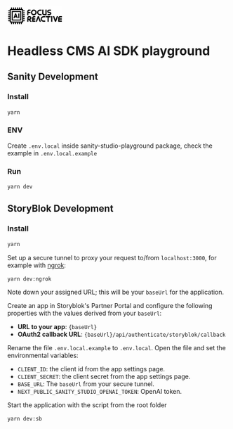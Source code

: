 <a  href="https://focusreactive.com/"  align="center">
		<img width="25%" height="auto" src="https://raw.githubusercontent.com/focusreactive/headless-cms-gpt-sdk/main/repository-logo.png?token=GHSAT0AAAAAACKMBHK4HYGAVQMZ5TAOG7UYZMKXR2Q"  alt="FocusReactive logo">
</a>

# Headless CMS AI SDK playground
## Sanity Development
### Install

```sh
yarn
```

### ENV

Create `.env.local` inside sanity-studio-playground package, check the example in `.env.local.example`

### Run

```sh
yarn dev
```

## StoryBlok Development

### Install

```sh
yarn
```

Set up a secure tunnel to proxy your request to/from `localhost:3000`, for example with [ngrok](https://ngrok.com/):

```shell
yarn dev:ngrok
```

Note down your assigned URL; this will be your `baseUrl` for the application.

Create an app in Storyblok's Partner Portal and configure the following properties with the values derived from your `baseUrl`:

* **URL to your app**: `{baseUrl}`
* **OAuth2 callback URL**: `{baseUrl}/api/authenticate/storyblok/callback`

Rename the file `.env.local.example` to `.env.local`. Open the file and set the environmental variables:

* `CLIENT_ID`: the client id from the app settings page.
* `CLIENT_SECRET`: the client secret from the app settings page.
* `BASE_URL`: The `baseUrl` from your secure tunnel.
* `NEXT_PUBLIC_SANITY_STUDIO_OPENAI_TOKEN`: OpenAI token.

Start the application with the script from the root folder

```shell
yarn dev:sb
```
